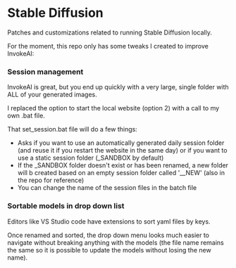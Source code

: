 # Stable Diffusion
Patches and customizations related to running Stable Diffusion locally.

For the moment, this repo only has some tweaks I created to improve InvokeAI:



### Session management

InvokeAI is great, but you end up quickly with a very large, single folder with ALL of your generated images.

I replaced the option to start the local website (option 2) with a call to my own .bat file.

That set_session.bat file will do a few things:

- Asks if you want to use an automatically generated daily session folder (and reuse it if you restart the website in the same day) or if you want to use a static session folder (_SANDBOX by default)
- If the _SANDBOX folder doesn't exist or has been renamed, a new folder will b created based on an empty session folder called '__NEW' (also in the repo for reference)
- You can change the name of the session files in the batch file



### Sortable models in drop down list

Editors like VS Studio code have extensions to sort yaml files by keys.

Once renamed and sorted, the drop down menu looks much easier to navigate without breaking anything with the models (the file name remains the same so it is possible to update the models without losing the new name).

